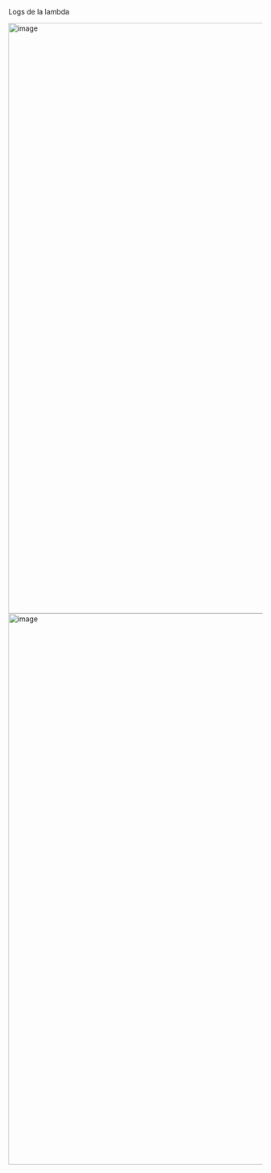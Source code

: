 Logs de la lambda 

<img width="1168" alt="image" src="https://github.com/jose-aese/wizeline-entregable1/assets/45864492/7f5c26b7-940d-4373-b9b5-b54a08f13db2">


<img width="1090" alt="image" src="https://github.com/jose-aese/wizeline-entregable1/assets/45864492/0ba1ba58-31bd-458c-9afc-ff6ba8aed817">
